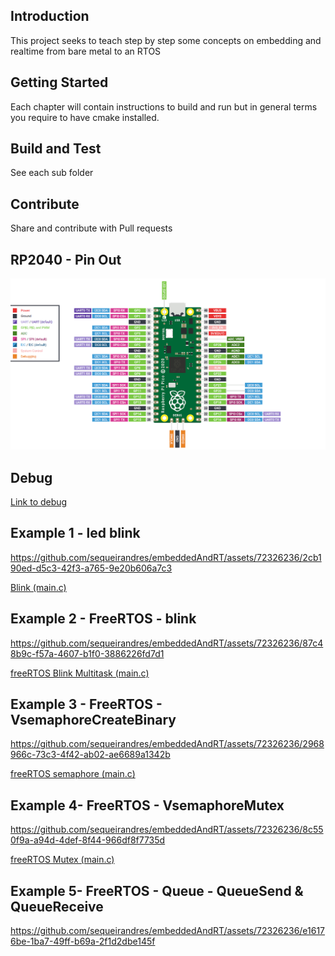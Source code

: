 ## Introduction 
This project seeks to teach step by step some concepts on embedding and realtime from bare metal to an RTOS

## Getting Started
Each chapter will contain instructions to build and run but in general terms you require to have cmake installed.

## Build and Test
See each sub folder

## Contribute
Share and contribute with Pull requests

## RP2040 - Pin Out
![RP2040-PINOUT](Datasheet/RP2040PinOut.png)

## Debug 
[Link to debug](https://www.digikey.com/en/maker/projects/raspberry-pi-pico-and-rp2040-cc-part-2-debugging-with-vs-code/470abc7efb07432b82c95f6f67f184c0)

## Example 1 - led blink 

https://github.com/sequeirandres/embeddedAndRT/assets/72326236/2cb190ed-d5c3-42f3-a765-9e20b606a7c3

[Blink (main.c)](https://github.com/sequeirandres/embeddedAndRT/blob/main/RP240-blink/blink/blink.c)

## Example 2 - FreeRTOS - blink 

https://github.com/sequeirandres/embeddedAndRT/assets/72326236/87c48b9c-f57a-4607-b1f0-3886226fd7d1

[freeRTOS Blink Multitask (main.c)](https://github.com/sequeirandres/embeddedAndRT/blob/main/RP2040-freeRTOS-Blink/src/main.c)

## Example 3 - FreeRTOS - VsemaphoreCreateBinary 

https://github.com/sequeirandres/embeddedAndRT/assets/72326236/2968966c-73c3-4f42-ab02-ae6689a1342b

[freeRTOS semaphore (main.c)](https://github.com/sequeirandres/embeddedAndRT/blob/main/RP2040-freeRTOS-semaphore/src/main.c)

## Example 4- FreeRTOS - VsemaphoreMutex 

https://github.com/sequeirandres/embeddedAndRT/assets/72326236/8c550f9a-a94d-4def-8f44-966df8f7735d

[freeRTOS Mutex (main.c)](https://github.com/sequeirandres/embeddedAndRT/blob/main/RP2040-freeRTOS-Mutex/src/main.c)

## Example 5- FreeRTOS - Queue - QueueSend & QueueReceive

https://github.com/sequeirandres/embeddedAndRT/assets/72326236/e16176be-1ba7-49ff-b69a-2f1d2dbe145f







